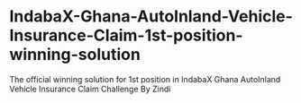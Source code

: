 # IndabaX-Ghana-AutoInland-Vehicle-Insurance-Claim-1st-position-winning-solution
The official winning solution for 1st position in IndabaX Ghana AutoInland Vehicle Insurance Claim  Challenge By Zindi 
